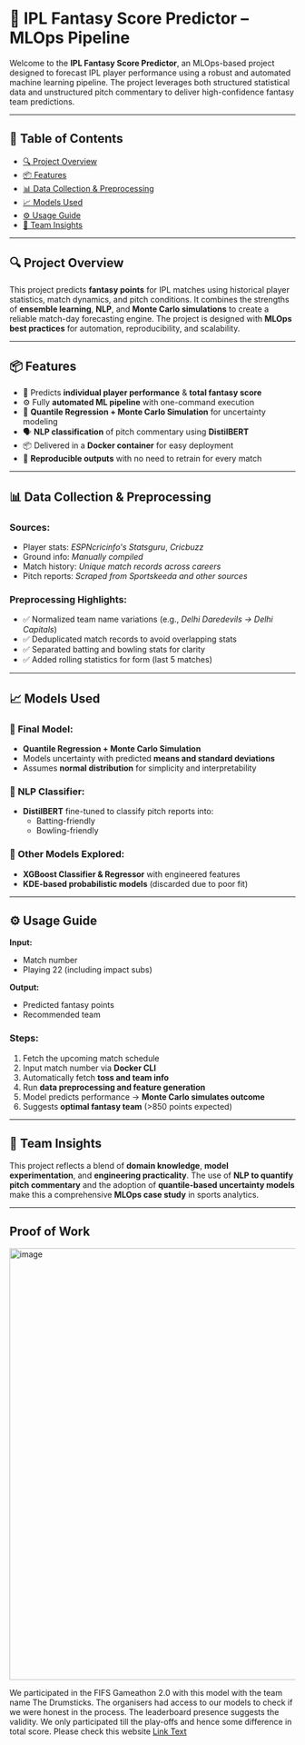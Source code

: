 # 🏏 IPL Fantasy Score Predictor – MLOps Pipeline

Welcome to the **IPL Fantasy Score Predictor**, an MLOps-based project designed to forecast IPL player performance using a robust and automated machine learning pipeline. The project leverages both structured statistical data and unstructured pitch commentary to deliver high-confidence fantasy team predictions.

---

## 📌 Table of Contents

- [🔍 Project Overview](#-project-overview)
- [📦 Features](#-features)
- [📊 Data Collection & Preprocessing](#-data-collection--preprocessing)
- [📈 Models Used](#-models-used)
- [⚙️ Usage Guide](#-usage-guide)
- [🧠 Team Insights](#-team-insights)

---

## 🔍 Project Overview

This project predicts **fantasy points** for IPL matches using historical player statistics, match dynamics, and pitch conditions. It combines the strengths of **ensemble learning**, **NLP**, and **Monte Carlo simulations** to create a reliable match-day forecasting engine. The project is designed with **MLOps best practices** for automation, reproducibility, and scalability.

---

## 📦 Features

- 🏏 Predicts **individual player performance** & **total fantasy score**
- ⚙️ Fully **automated ML pipeline** with one-command execution
- 🤖 **Quantile Regression + Monte Carlo Simulation** for uncertainty modeling
- 🗣️ **NLP classification** of pitch commentary using **DistilBERT**
- 📦 Delivered in a **Docker container** for easy deployment
- 🔄 **Reproducible outputs** with no need to retrain for every match

---

## 📊 Data Collection & Preprocessing

### **Sources:**
- Player stats: *ESPNcricinfo's Statsguru*, *Cricbuzz*
- Ground info: *Manually compiled*
- Match history: *Unique match records across careers*
- Pitch reports: *Scraped from Sportskeeda and other sources*

### **Preprocessing Highlights:**
- ✅ Normalized team name variations (e.g., *Delhi Daredevils → Delhi Capitals*)
- ✅ Deduplicated match records to avoid overlapping stats
- ✅ Separated batting and bowling stats for clarity
- ✅ Added rolling statistics for form (last 5 matches)

---

## 📈 Models Used

### 🎯 Final Model:
- **Quantile Regression + Monte Carlo Simulation**
- Models uncertainty with predicted **means and standard deviations**
- Assumes **normal distribution** for simplicity and interpretability

### 🧠 NLP Classifier:
- **DistilBERT** fine-tuned to classify pitch reports into:
  - Batting-friendly
  - Bowling-friendly

### 🧪 Other Models Explored:
- **XGBoost Classifier & Regressor** with engineered features
- **KDE-based probabilistic models** (discarded due to poor fit)

---

## ⚙️ Usage Guide

**Input:**
- Match number
- Playing 22 (including impact subs)

**Output:**
- Predicted fantasy points
- Recommended team

### **Steps:**
1. Fetch the upcoming match schedule
2. Input match number via **Docker CLI**
3. Automatically fetch **toss and team info**
4. Run **data preprocessing and feature generation**
5. Model predicts performance → **Monte Carlo simulates outcome**
6. Suggests **optimal fantasy team** (>850 points expected)

---

## 🧠 Team Insights

This project reflects a blend of **domain knowledge**, **model experimentation**, and **engineering practicality**. The use of **NLP to quantify pitch commentary** and the adoption of **quantile-based uncertainty models** make this a comprehensive **MLOps case study** in sports analytics.

---
## Proof of Work
<img width="1356" height="760" alt="image" src="https://github.com/user-attachments/assets/ed5d3551-68cb-4697-a914-5ee1cb41af1b" />

We participated in the FIFS Gameathon 2.0 with this model with the team name The Drumsticks. The organisers had access to our models to check if we were honest in the process. The leaderboard presence suggests the validity. We only participated till the play-offs and hence some difference in total score. Please check this website [Link Text](https://fifsgameathon.in/gameathon-2)
